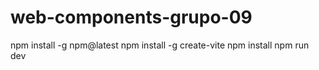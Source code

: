 # web-components-grupo-09
npm install -g npm@latest
npm install -g create-vite
npm install
npm run dev
